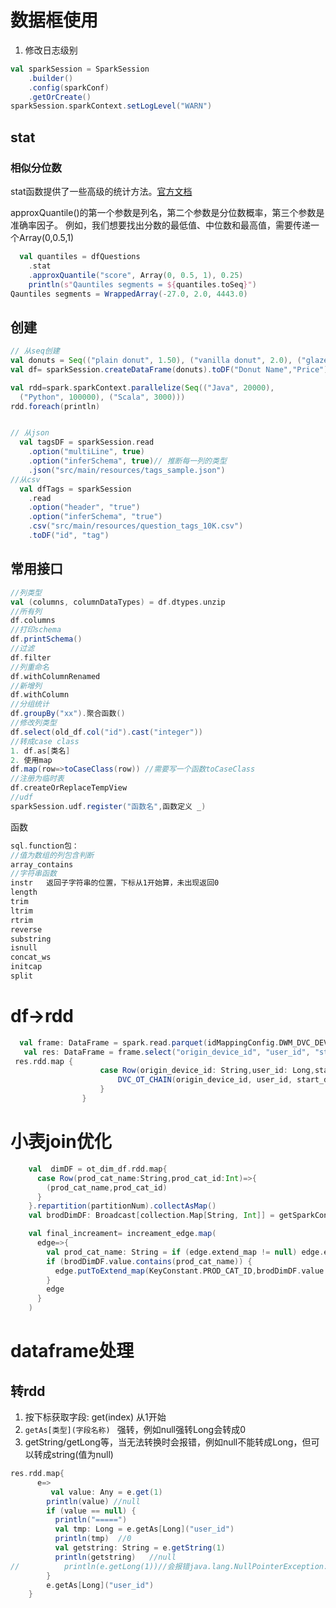 # 数据框使用

1. 修改日志级别

```scala
val sparkSession = SparkSession
    .builder()
    .config(sparkConf)
    .getOrCreate()
sparkSession.sparkContext.setLogLevel("WARN")
```

## stat

### 相似分位数

stat函数提供了一些高级的统计方法。[官方文档](https://spark.apache.org/docs/2.0.2/api/java/org/apache/spark/sql/DataFrameStatFunctions.html)

approxQuantile()的第一个参数是列名，第二个参数是分位数概率，第三个参数是准确率因子。 例如，我们想要找出分数的最低值、中位数和最高值，需要传递一个Array(0,0.5,1)

```scala
  val quantiles = dfQuestions
    .stat
    .approxQuantile("score", Array(0, 0.5, 1), 0.25)
    println(s"Qauntiles segments = ${quantiles.toSeq}")
Qauntiles segments = WrappedArray(-27.0, 2.0, 4443.0)
```

## 创建

```scala
// 从seq创建
val donuts = Seq(("plain donut", 1.50), ("vanilla donut", 2.0), ("glazed donut", 2.50))
val df= sparkSession.createDataFrame(donuts).toDF("Donut Name","Price")

val rdd=spark.sparkContext.parallelize(Seq(("Java", 20000), 
  ("Python", 100000), ("Scala", 3000)))
rdd.foreach(println)


// 从json
  val tagsDF = sparkSession.read
    .option("multiLine", true)
    .option("inferSchema", true)// 推断每一列的类型
    .json("src/main/resources/tags_sample.json")
//从csv
  val dfTags = sparkSession
    .read
    .option("header", "true")
    .option("inferSchema", "true")
    .csv("src/main/resources/question_tags_10K.csv")
    .toDF("id", "tag")
```



## 常用接口

```scala
//列类型
val (columns, columnDataTypes) = df.dtypes.unzip
//所有列
df.columns
//打印schema
df.printSchema()
//过滤
df.filter
//列重命名
df.withColumnRenamed
//新增列
df.withColumn
//分组统计
df.groupBy("xx").聚合函数()
//修改列类型
df.select(old_df.col("id").cast("integer"))
//转成case class
1. df.as[类名]
2. 使用map
df.map(row=>toCaseClass(row)) //需要写一个函数toCaseClass
//注册为临时表
df.createOrReplaceTempView
//udf
sparkSession.udf.register("函数名",函数定义 _)


```

函数

```scala
sql.function包：
//值为数组的列包含判断
array_contains
//字符串函数
instr   返回子字符串的位置，下标从1开始算，未出现返回0
length
trim
ltrim
rtrim
reverse
substring
isnull
concat_ws
initcap
split
```

# df->rdd

```scala
  val frame: DataFrame = spark.read.parquet(idMappingConfig.DWM_DVC_DEVICE_CHAIN + suffix) //.na.drop()
   val res: DataFrame = frame.select("origin_device_id", "user_id", "start_day", "prod_cat_name", "sn", "del_flg").na.fill("")
 res.rdd.map {
                    case Row(origin_device_id: String,user_id: Long,start_day: Long,prod_cat_name: String,sn: String,del_flg: Int) => {
                        DVC_OT_CHAIN(origin_device_id, user_id, start_day.toString, prod_cat_name, end_day, sn, del_flg)
                    }
                }
```

# 小表join优化

```scala
    val  dimDF = ot_dim_df.rdd.map{
      case Row(prod_cat_name:String,prod_cat_id:Int)=>{
        (prod_cat_name,prod_cat_id)
      }
    }.repartition(partitionNum).collectAsMap()
    val brodDimDF: Broadcast[collection.Map[String, Int]] = getSparkContext.broadcast(dimDF)

    val final_increament= increament_edge.map(
      edge=>{
        val prod_cat_name: String = if (edge.extend_map != null) edge.extend_map.getOrDefault("prod_cat_name", "") else ""
        if (brodDimDF.value.contains(prod_cat_name)) {
          edge.putToExtend_map(KeyConstant.PROD_CAT_ID,brodDimDF.value.get(prod_cat_name).get.toString)
        }
        edge
      }
    )
```

# dataframe处理

## 转rdd

1. 按下标获取字段: get(index) 从1开始
2. `getAs[类型](字段名称) ` 强转，例如null强转Long会转成0
3. getString/getLong等，当无法转换时会报错，例如null不能转成Long，但可以转成string(值为null)

```scala
res.rdd.map{
      e=>
         val value: Any = e.get(1)
        println(value) //null
        if (value == null) {
          println("=====")
          val tmp: Long = e.getAs[Long]("user_id")
          println(tmp)  //0
          val getstring: String = e.getString(1)
          println(getstring)   //null
//          println(e.getLong(1))//会报错java.lang.NullPointerException: Value at index 1 is null
        }
        e.getAs[Long]("user_id")
    }
```

